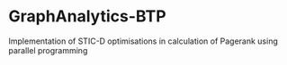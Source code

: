 # GraphAnalytics-BTP
Implementation of STIC-D optimisations in calculation of Pagerank using parallel programming
